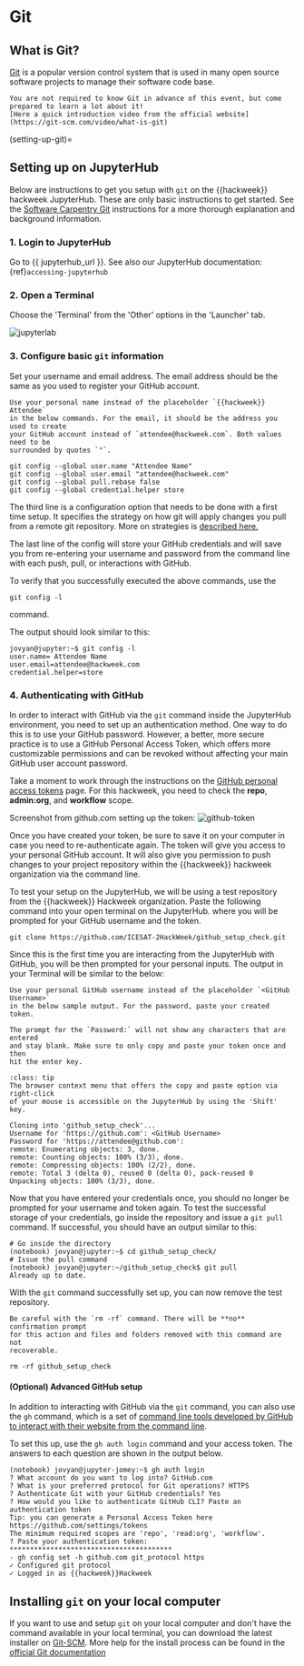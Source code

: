 # Git

## What is Git?

[Git](https://git-scm.com/) is a popular version control system that is used in
many open source software projects to manage their software code base.

```{note}
You are not required to know Git in advance of this event, but come prepared to learn a lot about it!
[Here a quick introduction video from the official website](https://git-scm.com/video/what-is-git)
```
(setting-up-git)=
## Setting up on JupyterHub

Below are instructions to get you setup with `git` on the {{hackweek}} hackweek
JupyterHub. These are only basic instructions to get started. See the
[Software Carpentry Git](http://swcarpentry.github.io/git-novice/02-setup/index.html)
instructions for a more thorough explanation and background information.

### 1. Login to JupyterHub
Go to {{ jupyterhub_url }}. See also our JupyterHub documentation: {ref}`accessing-jupyterhub`

### 2. Open a Terminal
Choose the 'Terminal' from the 'Other' options in the 'Launcher' tab.

![jupyterlab](../img/jupyter-terminal.png)

### 3. Configure basic `git` information
Set your username and email address. The email address should be the same
as you used to register your GitHub account.

```{attention}
Use your personal name instead of the placeholder `{{hackweek}} Attendee`
in the below commands. For the email, it should be the address you used to create
your GitHub account instead of `attendee@hackweek.com`. Both values need to be
surrounded by quotes `"`.
```

```shell
git config --global user.name "Attendee Name"
git config --global user.email "attendee@hackweek.com"
git config --global pull.rebase false
git config --global credential.helper store
```

The third line is a configuration option that needs to be done with a first time
setup. It specifies the strategy on how git will apply changes you pull from
a remote git repository.
More on strategies is [described here.](http://git-scm.com/book/en/v2/Git-Branching-Rebasing)

The last line of the config will store your GitHub credentials and will save
you from re-entering your username and password from the command line with each
push, pull, or interactions with GitHub.

To verify that you successfully executed the above commands, use the
```shell
git config -l
```
command.

The output should look similar to this:
```shell
jovyan@jupyter:~$ git config -l
user.name= Attendee Name
user.email=attendee@hackweek.com
credential.helper=store
```

### 4. Authenticating with GitHub
In order to interact with GitHub via the `git` command inside the JupyterHub environment,
you need to set up an authentication method. One way to do this is to use your GitHub password.
However, a better, more secure practice is to use a GitHub Personal Access Token, which offers
more customizable permissions and can be revoked without affecting your main GitHub user
account password.

Take a moment to work through the instructions on the [GitHub personal access tokens](https://docs.github.com/en/github/authenticating-to-github/keeping-your-account-and-data-secure/creating-a-personal-access-token) page. For this hackweek, you need to check the **repo**, **admin:org**, and **workflow** scope.

Screenshot from github.com setting up the token:
![github-token](../img/github-token.png)

Once you have created your token, be sure to save it on your computer in case
you need to re-authenticate again. The token will give you access to your
personal GitHub account. It will also give you permission to push changes to your project repository within
the {{hackweek}} hackweek organization via the command line.

To test your setup on the JupyterHub, we will be using a test repository from
the {{hackweek}} Hackweek organization. Paste the following command into your open
terminal on the JupyterHub. where you will be prompted for your GitHub username
and the token.

```shell
git clone https://github.com/ICESAT-2HackWeek/github_setup_check.git
```

Since this is the first time you are interacting from the JupyterHub with GitHub,
you will be then prompted for your personal inputs. The output in your Terminal
will be similar to the below:

```{attention}
Use your personal GitHub username instead of the placeholder `<GitHub Username>`
in the below sample output. For the password, paste your created token.

The prompt for the `Password:` will not show any characters that are entered
and stay blank. Make sure to only copy and paste your token once and then
hit the enter key.
```

```{admonition} Browser context menu
:class: tip
The browser context menu that offers the copy and paste option via right-click
of your mouse is accessible on the JupyterHub by using the 'Shift' key.
```

```shell
Cloning into 'github_setup_check'...
Username for 'https://github.com': <GitHub Username>
Password for 'https://attendee@github.com':
remote: Enumerating objects: 3, done.
remote: Counting objects: 100% (3/3), done.
remote: Compressing objects: 100% (2/2), done.
remote: Total 3 (delta 0), reused 0 (delta 0), pack-reused 0
Unpacking objects: 100% (3/3), done.
```

Now that you have entered your credentials once, you should no longer be prompted
for your username and token again. To test the successful storage of your
credentials, go inside the repository and issue a `git pull` command. If
successful, you should have an output similar to this:

```shell
# Go inside the directory
(notebook) jovyan@jupyter:~$ cd github_setup_check/
# Issue the pull command
(notebook) jovyan@jupyter:~/github_setup_check$ git pull
Already up to date.
```

With the `git` command successfully set up, you can now remove the test
repository.

```{Danger}
Be careful with the `rm -rf` command. There will be **no** confirmation prompt
for this action and files and folders removed with this command are not
recoverable.
```

```shell
rm -rf github_setup_check
```

#### (Optional) Advanced GitHub setup
In addition to interacting with GitHub via the `git` command, you can also use
the `gh` command, which is a set of [command line tools developed by GitHub to
interact with their website from the command line](https://cli.github.com/).

To set this up, use the `gh auth login` command and your access token.
The answers to each question are shown in the output below.

```shell
(notebook) jovyan@jupyter-jomey:~$ gh auth login
? What account do you want to log into? GitHub.com
? What is your preferred protocol for Git operations? HTTPS
? Authenticate Git with your GitHub credentials? Yes
? How would you like to authenticate GitHub CLI? Paste an authentication token
Tip: you can generate a Personal Access Token here https://github.com/settings/tokens
The minimum required scopes are 'repo', 'read:org', 'workflow'.
? Paste your authentication token: ****************************************
- gh config set -h github.com git_protocol https
✓ Configured git protocol
✓ Logged in as {{hackweek}}Hackweek
```

## Installing `git` on your local computer

If you want to use and setup `git` on your local computer and don't have the
command available in your local terminal, you can download the latest installer
on [Git-SCM](https://git-scm.com).
More help for the install process can be found in the
[official Git documentation](https://git-scm.com/book/en/v2/Getting-Started-Installing-Git)
